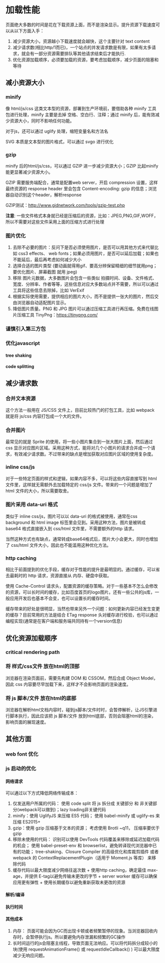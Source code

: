 # 加载性能

页面绝大多数的时间是花在下载资源上面，而不是渲染显示。提升资源下载速度可以从以下方面入手：

1. 减少资源大小，资源越小下载速度就会越快，这个主要针对 text content
1. 减少请求数(相比http/1而已)，一个站点的并发请求数是有限，如果有太多请求，就会有一部分资源需要排队等其他请求结束后才能执行.
1. 优化资源加载顺序，必须要加载的资源，要考虑加载顺序，减少页面的阻塞和等待

## 减小资源大小

### minify

  像 html/js/css 这类文本型的资源，部署到生产环境前，要借助各种 minify 工具包进行处理，minify 主要是去掉 空格、空白行、注释；通过 minify 后，能有效减少资源大小，同时不影响任何功能。

  对于js，还可以通过 uglify 处理，缩短变量名和方法名

  SVG 本质是文本型的图片格式，可以通过 svgo 进行优化

### gzip

  minify 后的html/js/css，可以通过 GZIP 进一步减少资源大小；GZIP 比起minify 能更显著减少资源大小。

  GZIP 需要服务端配合，通常是配置web server，开启 compression 设置，这样最终资源的 response header 里会包含 Content-encoding: gzip 的信息；浏览器自动识别这个header，解析response

  GZIP测试：http://www.gidnetwork.com/tools/gzip-test.php

  __注意__: 一些文件格式本身就已经是压缩后的资源，比如：JPEG,PNG,GIF,WOFF，所以不需要对这些文件采用上面的压缩方式进行处理

### 图片优化
  1. 去除不必要的图片：反问下是否必须使用图片，是否可以用其他方式来代替比如 css3 effects、 web fonts；如果必须用图片，是否可以延后加载；如果也不能延后，最后再考虑如何减少大小
  1. 选择合适的图片类型 (要动画就得用gif、要高分辨保留精细的细节就用png；要优化图片、屏幕截图 就用 jpeg)
  1. 移除 图片元数据，大多数图片会包含一些类似 拍摄时间、设备、文件格式、宽度、分辨率、作者等等，这些信息对应大多数站点并不需要，所以可以通过工具将这些信息去除掉，比如 VerExif
  1. 根据实际使用需要，提供相应的图片大小，而不是提供一张大的图片，然后交由浏览器自动适配图片显示。
  1. 降低图片质量。PNG 和 JPG 图片可以通过压缩工具进行再压缩。免费在线图片压缩工具 TinyPng：https://tinypng.com/

### 谨慎引入第三方包

### 优化javascript

#### tree shaking

#### code splitting

## 减少请求数

### 合并文本资源

  这个方法一般用在 JS/CSS 文件上，目前比较热门的打包工具，比如 webpack 就是将 js/css 内容打包成一个大的文件。

### 合并图片

  最常见的就是 Sprite 的使用，将一些小图片集合到一张大图片上面，然后通过 css 显示对应图片区域。采用这种方式，能将对几个小图片的请求合并成一个请求，有效减少请求数。不过带来的缺点是增加获取对应图片区域的使用复杂度。

### inline css/js

  对于一些特定页面的样式和逻辑，如果内容不多，可以将这些内容直接写到 html 文件里，这样就无需额外去加载特定的 css/js 文件。带来的一个问题是增加了 html 文件的大小，所以需要取舍。

### 图片采用 data-uri 格式

  类似于 inline css/js，图片可以以 data-uri 的格式被使用，通常在css background 和 html image 标签里会见到。采用这种方法，图片是被转成 base64 格式直接嵌入到 css/html 文件里，不需要额外的http 请求。

  当然这种方式也有缺点，通常转成base64格式后，图片大小会更大，同时也增加了 css/html 文件大小，因此也不能滥用这种优化方法。

### http caching

  相比于前面提到的优化手段，缓存对于性能的提升是最明显的。通过缓存，可以省去最耗时的 http 请求，资源直接从 内存、硬盘中获取。

  使用 Cache-Control 请求头，配置资源的缓存策略。对于一些基本不怎么会修改的资源，可以长时间的缓存，比如百度首页的logo图片。还有一些公共的js库，一般应用开发后也基本不会变，也可以设置长的缓存时间。

  缓存带来的好处是很明显，当然也带来另外一个问题：如何更新内容已经发生变更的缓存？目前常用的方法是结合 ETag response 头对缓存进行校验，也可以通过编程实现(通常是在客户端和服务端共同持有一个version信息)

## 优化资源加载顺序

### critical rendering path

### 将 样式/css文件 放在html的顶部

  浏览器在渲染页面前，需要先构建 DOM 和 CSSOM，然后合成 Object Model，因此 css 内容要尽早加载下来，这样才不会影响页面的渲染速度。

### 将 js 脚本/文件 放在html的底部

  浏览器在解析html文档内容时，碰到js脚本/文件时时，会暂停解析，让JS引擎进行脚本执行，因此应该把 js 脚本/文件 放到html底部，否则会阻塞html的渲染，影响页面的展现速度。

## 其他方面

### web font 优化

### js 启动的优化

#### 网络请求

  可以通过以下方式降低网络传输成本：

  1. 仅发送用户所属的代码： 使用 code split 将 js 拆分成 关键部分 和 非关键部分(webpack可以做到)；lazy loading非关键代码
  1. minify：使用 UglifyJS 来压缩 ES5 代码； 使用 babel-minify 或 uglify-es 来压缩 ES2015+
  1. gzip：使用 gzip 压缩基于文本的资源； 考虑使用 Brotli ~q11， 压缩率要优于 gzip
  1. 移除未使用的代码： 识别可以使用 DevTools 代码覆盖来移除或延迟加载代码的机会； 使用 babel-preset-env 和 browserlist，避免转译现代浏览器中已有的功能；  tree-shaking、Closure Compiler 的高级优化和库裁剪插件 或者 webpack 的 ContextReplacementPlugin（适用于 Moment.js 等库） 来移除代码
  1. 缓存代码以最大限度减少网络往返次数
    + 使用http caching，确定最佳 max-age，并提供 E-tag以避免传输未更改的字节
    + server worker 缓存可以确保应用更有弹性
    + 使用长期缓存以避免重新获取未更改的资源

#### 解析/编译

#### 执行时间

#### 其他成本

1. 内存： 页面可能会因为GC而出现卡顿或者频繁暂停的现象。当浏览器回收内存时，会暂停执行js。所以要避免内存泄漏和频繁的GC操作
1. 长时间运行的js会阻塞主线程，导致页面无法响应。可以将代码拆分成较小的块(使用 requestAnimationFrame() 或 requestIdleCallback() ) 可以最大限度减少无响应问题。
